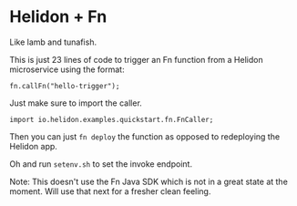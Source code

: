 # Helidon + Fn 

Like lamb and tunafish.

This is just 23 lines of code to trigger an Fn function from a Helidon microservice using the format:

`fn.callFn("hello-trigger");`

Just make sure to import the caller.

`import io.helidon.examples.quickstart.fn.FnCaller;`

Then you can just `fn deploy` the function as opposed to redeploying the Helidon app.

Oh and run `setenv.sh` to set the invoke endpoint.

Note: This doesn't use the Fn Java SDK which is not in a great state at the moment. Will use that next for a fresher clean feeling.

